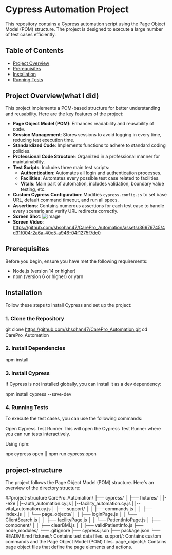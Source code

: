 # Cypress Automation Project

This repository contains a Cypress automation script using the Page Object Model (POM) structure. The project is designed to execute a large number of test cases efficiently.

## Table of Contents

- [Project Overview](#project-overviewwhat-i-did)
- [Prerequisites](#prerequisites)
- [Installation](#installation)
- [Running Tests](#running-tests)




## Project Overview(what I did)

This project implements a POM-based structure for better understanding and reusability. Here are the key features of the project:

- **Page Object Model (POM)**: Enhances readability and reusability of code.
- **Session Management**: Stores sessions to avoid logging in every time, reducing test execution time.
- **Standardized Code**: Implements functions to adhere to standard coding policies.
- **Professional Code Structure**: Organized in a professional manner for maintainability.
- **Test Scripts**: Includes three main test scripts:
  - **Authentication**: Automates all login and authentication processes.
  - **Facilities**: Automates every possible test case related to facilities.
  - **Vitals**: Main part of automation, includes validation, boundary value testing, etc.
- **Custom Cypress Configuration**: Modifies `cypress.config.js` to set base URL, default command timeout, and run all specs.
- **Assertions**: Contains numerous assertions for each test case to handle every scenario and verify URL redirects correctly.
- **Screen Shot**: ![image](https://github.com/shsohan47/CarePro_Automation/assets/36979745/286e9387-31e5-43e9-b973-0d7da86b68a5)
- **Screen Video**: https://github.com/shsohan47/CarePro_Automation/assets/36979745/4d31f004-2a6a-40e5-a946-04f1275f7dc0



## Prerequisites

Before you begin, ensure you have met the following requirements:

- Node.js (version 14 or higher)
- npm (version 6 or higher) or yarn

## Installation

Follow these steps to install Cypress and set up the project:

### 1. Clone the Repository

git clone https://github.com/shsohan47/CarePro_Automation.git
cd CarePro_Automation


### 2. Install Dependencies
npm install


### 3. Install Cypress
If Cypress is not installed globally, you can install it as a dev dependency:


npm install cypress --save-dev

### 4. Running Tests
To execute the test cases, you can use the following commands:

Open Cypress Test Runner
This will open the Cypress Test Runner where you can run tests interactively.

Using npm:

npx cypress open || npm run cypress:open


## project-structure
The project follows the Page Object Model (POM) structure. Here's an overview of the directory structure:

##project-structure
CarePro_Automation/
├── cypress/
│   ├── fixtures/
│   |--e2e
|       |--auth_automation.cy.js
|       |--facility_automation.cy.js
|       |--vital_automation.cy.js
│   ├── support/
│   │   ├── commands.js
│   │   ├── index.js
│   │   └── page_objects/
│   │       ├── loginPage.js
│   │       └── ClientSearch.js
│   │       ├── facilityPage.js
│   │       └── PatientInfoPage.js
│   ├── component/
│   │   ├── clearBMI.js
│   │   ├── validPatientInfo.js
├── node_modules/
├── .gitignore
├── cypress.json
├── package.json
└── README.md
fixtures/: Contains test data files.
support/: Contains custom commands and the Page Object Model (POM) files.
page_objects/: Contains page object files that define the page elements and actions.

